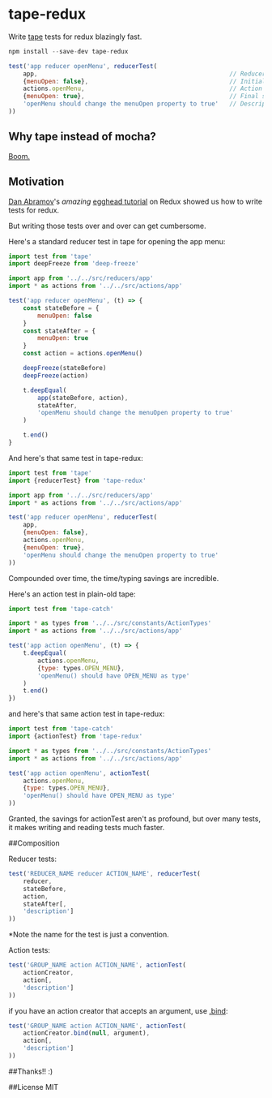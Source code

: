 tape-redux
==========

Write [tape](https://github.com/substack/tape) tests for redux blazingly fast.

```js
npm install --save-dev tape-redux
```

```js
test('app reducer openMenu', reducerTest(
    app,                                                     // Reducer
    {menuOpen: false},                                       // Initial state
    actions.openMenu,                                        // Action
    {menuOpen: true},                                        // Final state
    'openMenu should change the menuOpen property to true'   // Description
))
```

## Why tape instead of mocha?

[Boom.](https://medium.com/javascript-scene/why-i-use-tape-instead-of-mocha-so-should-you-6aa105d8eaf4#.grafh7q7s)

## Motivation

[Dan Abramov](https://github.com/gaearon/)'s *amazing* [egghead tutorial](https://egghead.io/series/getting-started-with-redux) on Redux showed us how to write tests for redux.

But writing those tests over and over can get cumbersome.

Here's a standard reducer test in tape for opening the app menu:

```js
import test from 'tape'
import deepFreeze from 'deep-freeze'

import app from '../../src/reducers/app'
import * as actions from '../../src/actions/app'

test('app reducer openMenu', (t) => {
	const stateBefore = {
		menuOpen: false
	}
	const stateAfter = {
		menuOpen: true
	}
	const action = actions.openMenu()

	deepFreeze(stateBefore)
	deepFreeze(action)

	t.deepEqual(
		app(stateBefore, action),
		stateAfter,
		'openMenu should change the menuOpen property to true'
	)

	t.end()
}
```

And here's that same test in tape-redux:

```js
import test from 'tape'
import {reducerTest} from 'tape-redux'

import app from '../../src/reducers/app'
import * as actions from '../../src/actions/app'

test('app reducer openMenu', reducerTest(
	app,
	{menuOpen: false},
	actions.openMenu,
	{menuOpen: true},
	'openMenu should change the menuOpen property to true'
))
```

Compounded over time, the time/typing savings are incredible.

Here's an action test in plain-old tape:

```js
import test from 'tape-catch'

import * as types from '../../src/constants/ActionTypes'
import * as actions from '../../src/actions/app'

test('app action openMenu', (t) => {
	t.deepEqual(
		actions.openMenu,
		{type: types.OPEN_MENU},
		'openMenu() should have OPEN_MENU as type'
	)
	t.end()
})
```

and here's that same action test in tape-redux:

```js
import test from 'tape-catch'
import {actionTest} from 'tape-redux'

import * as types from '../../src/constants/ActionTypes'
import * as actions from '../../src/actions/app'

test('app action openMenu', actionTest(
	actions.openMenu,
	{type: types.OPEN_MENU},
	'openMenu() should have OPEN_MENU as type'
))
```

Granted, the savings for actionTest aren't as profound, but over many tests, it makes writing and reading tests much faster.

##Composition

Reducer tests:

```js
test('REDUCER_NAME reducer ACTION_NAME', reducerTest(
	reducer,
	stateBefore,
	action,
	stateAfter[,
	'description']
))
```

*Note the name for the test is just a convention.

Action tests:

```js
test('GROUP_NAME action ACTION_NAME', actionTest(
	actionCreator,
	action[,
	'description']
))
```

if you have an action creator that accepts an argument, use [.bind](https://developer.mozilla.org/en-US/docs/Web/JavaScript/Reference/Global_Objects/Function/bind):

```js
test('GROUP_NAME action ACTION_NAME', actionTest(
	actionCreator.bind(null, argument),
	action[,
	'description']
))
```

##Thanks!! :)

##License
MIT
